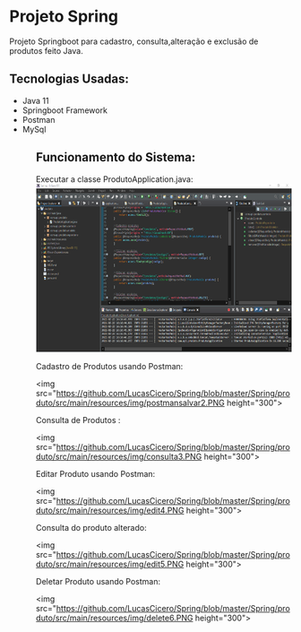 # Projeto Spring
Projeto Springboot para cadastro, consulta,alteração e exclusão de produtos feito Java.


<h2>Tecnologias Usadas:</h2>
<ul>
 <li>Java 11</li>
 <li>Springboot Framework</li>
 <li>Postman</li>
  <li>MySql</li>
 <ul>
 
 <h2>Funcionamento do Sistema:</h2>
 
Executar a classe ProdutoApplication.java:
 <img src="https://github.com/LucasCicero/Spring/blob/master/Spring/produto/src/main/resources/img/spring1.PNG" height="300">

 Cadastro de Produtos usando Postman:
 
 <img src="https://github.com/LucasCicero/Spring/blob/master/Spring/produto/src/main/resources/img/postmansalvar2.PNG height="300">
 
 Consulta de Produtos :
 
 <img src="https://github.com/LucasCicero/Spring/blob/master/Spring/produto/src/main/resources/img/consulta3.PNG height="300">
 
 Editar Produto usando Postman:
 
  <img src="https://github.com/LucasCicero/Spring/blob/master/Spring/produto/src/main/resources/img/edit4.PNG height="300">
  
  Consulta do produto alterado:
  
  <img src="https://github.com/LucasCicero/Spring/blob/master/Spring/produto/src/main/resources/img/edit5.PNG height="300">
  
  Deletar Produto usando Postman:
  
  <img src="https://github.com/LucasCicero/Spring/blob/master/Spring/produto/src/main/resources/img/delete6.PNG height="300">
